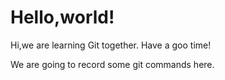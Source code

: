 # Hello,world!
Hi,we are learning Git together.
Have a goo time!

We are going to record some git commands here.
